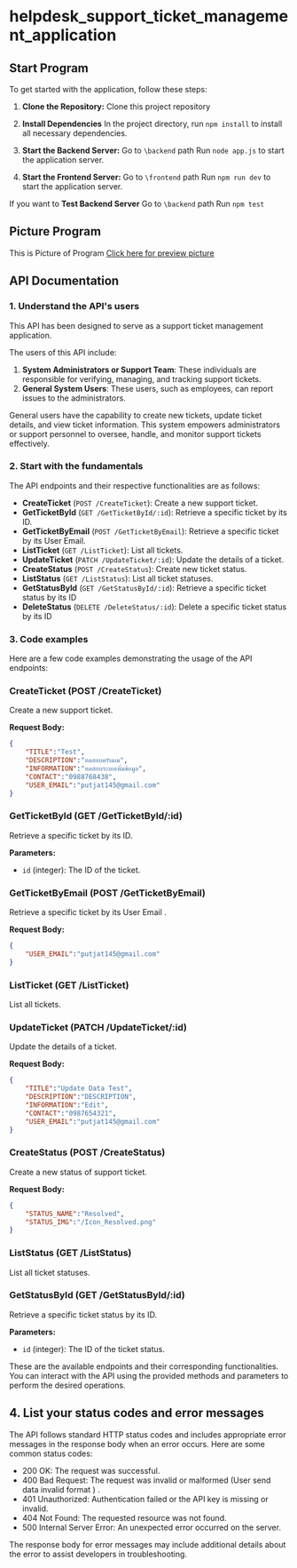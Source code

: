 # helpdesk_support_ticket_management_application

## Start Program
To get started with the application, follow these steps:

 1. **Clone the Repository:** Clone this project repository
    
 2. **Install Dependencies** In the project directory, run `npm install` to install all necessary dependencies.
    
 3. **Start the Backend Server:** Go to `\backend` path Run `node app.js` to start the application server.
    
 4. **Start the Frontend Server:** Go to `\frontend` path Run `npm run dev` to start the application server.

If you want to **Test Backend Server**
Go to `\backend` path 
Run `npm test` 

## Picture Program
This is  Picture of Program  [Click here for preview picture](https://github.com/PattanasakGit/helpdesk_support_ticket_management_application/tree/main/Picture%20Program)


## API Documentation

### 1. Understand the API's users

This API has been designed to serve as a support ticket management application.

The users of this API include:
1. **System Administrators or Support Team**: These individuals are responsible for verifying, managing, and tracking support tickets.
2. **General System Users**: These users, such as employees, can report issues to the administrators.

General users have the capability to create new tickets, update ticket details, and view ticket information. This system empowers administrators or support personnel to oversee, handle, and monitor support tickets effectively.

### 2. Start with the fundamentals

The API endpoints and their respective functionalities are as follows:

- **CreateTicket** (`POST /CreateTicket`): Create a new support ticket.
- **GetTicketById** (`GET /GetTicketById/:id`): Retrieve a specific ticket by its ID.
- **GetTicketByEmail** (`POST /GetTicketByEmail`): Retrieve a specific ticket by its User Email.
- **ListTicket** (`GET /ListTicket`): List all tickets.
- **UpdateTicket** (`PATCH /UpdateTicket/:id`): Update the details of a ticket.
- **CreateStatus** (`POST /CreateStatus`): Create new ticket status.
- **ListStatus** (`GET /ListStatus`): List all ticket statuses.
- **GetStatusById** (`GET /GetStatusById/:id`): Retrieve a specific ticket status by its ID
- **DeleteStatus** (`DELETE /DeleteStatus/:id`): Delete a specific ticket status by its ID

### 3. Code examples
Here are a few code examples demonstrating the usage of the API endpoints:

### CreateTicket (POST /CreateTicket)

Create a new support ticket.

**Request Body:**
```json
{
	"TITLE":"Test",
	"DESCRIPTION":"ทดสอบครับผม",
	"INFORMATION":"ทดสอบระบบเพิ่มข้อมูล",
	"CONTACT":"0988768438",
	"USER_EMAIL":"putjat145@gmail.com"
}
```

### GetTicketById (GET /GetTicketById/:id)

Retrieve a specific ticket by its ID.

**Parameters:**
- `id` (integer): The ID of the ticket.

### GetTicketByEmail (POST /GetTicketByEmail)

Retrieve a specific ticket by its User Email .

**Request Body:**
```json
{
	"USER_EMAIL":"putjat145@gmail.com"
}
```

### ListTicket (GET /ListTicket)

List all tickets.

### UpdateTicket (PATCH /UpdateTicket/:id)

Update the details of a ticket.

**Request Body:**
```json
{
	"TITLE":"Update Data Test",
	"DESCRIPTION":"DESCRIPTION",
	"INFORMATION":"Edit",
	"CONTACT":"0987654321",
	"USER_EMAIL":"putjat145@gmail.com"
}
```
### CreateStatus (POST /CreateStatus)

Create a new status of support ticket.

**Request Body:**
```json
{
	"STATUS_NAME":"Resolved",
	"STATUS_IMG":"/Icon_Resolved.png"
}
```
### ListStatus (GET /ListStatus)

List all ticket statuses.

### GetStatusById (GET /GetStatusById/:id)

Retrieve a specific ticket status by its ID.

**Parameters:**
- `id` (integer): The ID of the ticket status.


These are the available endpoints and their corresponding functionalities. You can interact with the API using the provided methods and parameters to perform the desired operations.
## 4. List your status codes and error messages

The API follows standard HTTP status codes and includes appropriate error messages in the response body when an error occurs. Here are some common status codes:

- 200 OK: The request was successful.
- 400 Bad Request: The request was invalid or malformed (User send data invalid format ) . 
- 401 Unauthorized: Authentication failed or the API key is missing or invalid.
- 404 Not Found: The requested resource was not found.
- 500 Internal Server Error: An unexpected error occurred on the server.

The response body for error messages may include additional details about the error to assist developers in troubleshooting.
